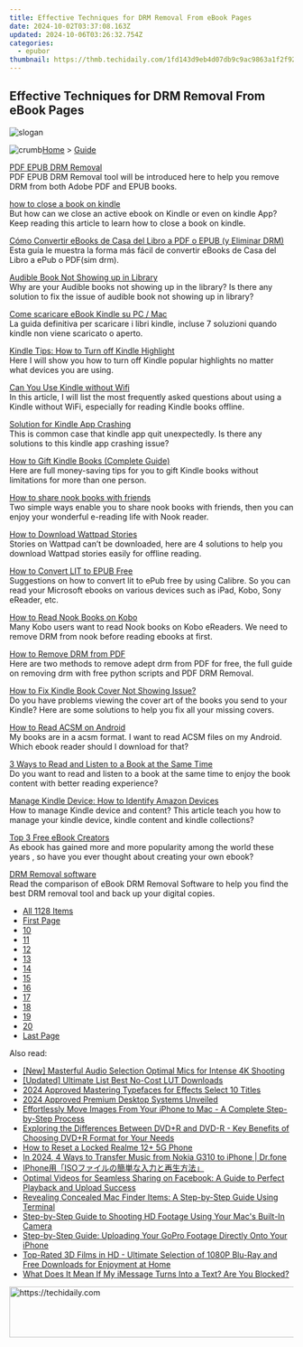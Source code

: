 ```yaml
---
title: Effective Techniques for DRM Removal From eBook Pages
date: 2024-10-02T03:37:08.163Z
updated: 2024-10-06T03:26:32.754Z
categories:
  - epubor
thumbnail: https://thmb.techidaily.com/1fd143d9eb4d07db9c9ac9863a1f2f928a907a725320b5c8de27b0428ee29e3e.jpg
---
```


## Effective Techniques for DRM Removal From eBook Pages

![slogan](http://www.epubor.com/images/guide-banner-word.png)

![crumb](http://www.epubor.com/images/ol_home.png)[Home](https://tools.techidaily.com/epubor/products/) \> [Guide](https://tools.techidaily.com/epubor/products/)

[PDF EPUB DRM Removal](https://tools.techidaily.com/epubor/products/)  
 PDF EPUB DRM Removal tool will be introduced here to help you remove DRM from both Adobe PDF and EPUB books. 

[how to close a book on kindle](https://tools.techidaily.com/epubor/products/)  
 But how can we close an active ebook on Kindle or even on kindle App? Keep reading this article to learn how to close a book on kindle.

[Cómo Convertir eBooks de Casa del Libro a PDF o EPUB (y Eliminar DRM)](http://www.epubor.com/cmo-convertir-ebooks-de-casa-del-libro-a-pdf.html)  
 Esta guía le muestra la forma más fácil de convertir eBooks de Casa del Libro a ePub o PDF(sim drm).

[Audible Book Not Showing up in Library](https://tools.techidaily.com/epubor/products/)  
 Why are your Audible books not showing up in the library? Is there any solution to fix the issue of audible book not showing up in library?

[Come scaricare eBook Kindle su PC / Mac](https://tools.techidaily.com/epubor/products/)  
 La guida definitiva per scaricare i libri kindle, incluse 7 soluzioni quando kindle non viene scaricato o aperto.

[Kindle Tips: How to Turn off Kindle Highlight](https://tools.techidaily.com/epubor/products/)  
 Here I will show you how to turn off Kindle popular highlights no matter what devices you are using. 

[Can You Use Kindle without Wifi](https://tools.techidaily.com/epubor/products/)  
 In this article, I will list the most frequently asked questions about using a Kindle without WiFi, especially for reading Kindle books offline. 

[Solution for Kindle App Crashing](https://tools.techidaily.com/epubor/products/)  
 This is common case that kindle app quit unexpectedly. Is there any solutions to this kindle app crashing issue? 

[How to Gift Kindle Books (Complete Guide)](http://www.epubor.com/how-to-gift-kindle-books.html)  
 Here are full money-saving tips for you to gift Kindle books without limitations for more than one person.

[How to share nook books with friends](https://tools.techidaily.com/epubor/products/)  
 Two simple ways enable you to share nook books with friends, then you can enjoy your wonderful e-reading life with Nook reader. 

[How to Download Wattpad Stories](https://tools.techidaily.com/epubor/products/)  
 Stories on Wattpad can’t be downloaded, here are 4 solutions to help you download Wattpad stories easily for offline reading. 

[How to Convert LIT to EPUB Free](https://tools.techidaily.com/epubor/products/)  
 Suggestions on how to convert lit to ePub free by using Calibre. So you can read your Microsoft ebooks on various devices such as iPad, Kobo, Sony eReader, etc.

[How to Read Nook Books on Kobo](https://tools.techidaily.com/epubor/products/)  
 Many Kobo users want to read Nook books on Kobo eReaders. We need to remove DRM from nook before reading ebooks at first.

[How to Remove DRM from PDF](https://tools.techidaily.com/epubor/products/)  
 Here are two methods to remove adept drm from PDF for free, the full guide on removing drm with free python scripts and PDF DRM Removal.

[How to Fix Kindle Book Cover Not Showing Issue?](https://tools.techidaily.com/epubor/products/)  
 Do you have problems viewing the cover art of the books you send to your Kindle? Here are some solutions to help you fix all your missing covers.

[How to Read ACSM on Android](https://tools.techidaily.com/epubor/products/)  
 My books are in a acsm format. I want to read ACSM files on my Android. Which ebook reader should I download for that?

[3 Ways to Read and Listen to a Book at the Same Time](https://tools.techidaily.com/epubor/products/)  
 Do you want to read and listen to a book at the same time to enjoy the book content with better reading experience?

[Manage Kindle Device: How to Identify Amazon Devices](https://tools.techidaily.com/epubor/products/)  
 How to manage Kindle device and content? This article teach you how to manage your kindle device, kindle content and kindle collections?

[Top 3 Free eBook Creators](https://tools.techidaily.com/epubor/products/)  
 As ebook has gained more and more popularity among the world these years , so have you ever thought about creating your own ebook? 

[DRM Removal software](https://tools.techidaily.com/epubor/products/)  
 Read the comparison of eBook DRM Removal Software to help you find the best DRM removal tool and back up your digital copies.

* [All 1128 Items](https://tools.techidaily.com/epubor/products/)
* [First Page](https://tools.techidaily.com/epubor/products/)
* [10](https://tools.techidaily.com/epubor/products/)
* [11](https://tools.techidaily.com/epubor/products/)
* [12](https://tools.techidaily.com/epubor/products/)
* [13](https://tools.techidaily.com/epubor/products/)
* [14](https://tools.techidaily.com/epubor/products/)
* [15](https://tools.techidaily.com/epubor/products/)
* [16](https://tools.techidaily.com/epubor/products/)
* [17](https://tools.techidaily.com/epubor/products/)
* [18](https://tools.techidaily.com/epubor/products/)
* [19](https://tools.techidaily.com/epubor/products/)
* [20](https://tools.techidaily.com/epubor/products/)
* [Last Page](https://tools.techidaily.com/epubor/products/)

<ins class="adsbygoogle"
     style="display:block"
     data-ad-format="autorelaxed"
     data-ad-client="ca-pub-7571918770474297"
     data-ad-slot="1223367746"></ins>

<ins class="adsbygoogle"
     style="display:block"
     data-ad-client="ca-pub-7571918770474297"
     data-ad-slot="8358498916"
     data-ad-format="auto"
     data-full-width-responsive="true"></ins>

<span class="atpl-alsoreadstyle">Also read:</span>
<div><ul>
<li><a href="https://some-skills.techidaily.com/new-masterful-audio-selection-optimal-mics-for-intense-4k-shooting/"><u>[New] Masterful Audio Selection Optimal Mics for Intense 4K Shooting</u></a></li>
<li><a href="https://fox-links.techidaily.com/updated-ultimate-list-best-no-cost-lut-downloads/"><u>[Updated] Ultimate List Best No-Cost LUT Downloads</u></a></li>
<li><a href="https://some-skills.techidaily.com/2024-approved-mastering-typefaces-for-effects-select-10-titles/"><u>2024 Approved Mastering Typefaces for Effects Select 10 Titles</u></a></li>
<li><a href="https://extra-support.techidaily.com/2024-approved-premium-desktop-systems-unveiled/"><u>2024 Approved Premium Desktop Systems Unveiled</u></a></li>
<li><a href="https://discover-awesome.techidaily.com/effortlessly-move-images-from-your-iphone-to-mac-a-complete-step-by-step-process/"><u>Effortlessly Move Images From Your iPhone to Mac - A Complete Step-by-Step Process</u></a></li>
<li><a href="https://discover-awesome.techidaily.com/exploring-the-differences-between-dvdplusr-and-dvd-r-key-benefits-of-choosing-dvdplusr-format-for-your-needs/"><u>Exploring the Differences Between DVD+R and DVD-R - Key Benefits of Choosing DVD+R Format for Your Needs</u></a></li>
<li><a href="https://easy-unlock-android.techidaily.com/how-to-reset-a-locked-realme-12plus-5g-phone-by-drfone-android/"><u>How to Reset a Locked Realme 12+ 5G Phone</u></a></li>
<li><a href="https://android-transfer.techidaily.com/in-2024-4-ways-to-transfer-music-from-nokia-g310-to-iphone-drfone-by-drfone-transfer-from-android-transfer-from-android/"><u>In 2024, 4 Ways to Transfer Music from Nokia G310 to iPhone | Dr.fone</u></a></li>
<li><a href="https://discover-awesome.techidaily.com/1724766787089-iphoneiso/"><u>IPhone用「ISOファイルの簡単な入力と再生方法」</u></a></li>
<li><a href="https://discover-awesome.techidaily.com/optimal-videos-for-seamless-sharing-on-facebook-a-guide-to-perfect-playback-and-upload-success/"><u>Optimal Videos for Seamless Sharing on Facebook: A Guide to Perfect Playback and Upload Success</u></a></li>
<li><a href="https://techno-recovery.techidaily.com/revealing-concealed-mac-finder-items-a-step-by-step-guide-using-terminal/"><u>Revealing Concealed Mac Finder Items: A Step-by-Step Guide Using Terminal</u></a></li>
<li><a href="https://discover-awesome.techidaily.com/step-by-step-guide-to-shooting-hd-footage-using-your-macs-built-in-camera/"><u>Step-by-Step Guide to Shooting HD Footage Using Your Mac's Built-In Camera</u></a></li>
<li><a href="https://discover-awesome.techidaily.com/step-by-step-guide-uploading-your-gopro-footage-directly-onto-your-iphone/"><u>Step-by-Step Guide: Uploading Your GoPro Footage Directly Onto Your iPhone</u></a></li>
<li><a href="https://discover-awesome.techidaily.com/top-rated-3d-films-in-hd-ultimate-selection-of-1080p-blu-ray-and-free-downloads-for-enjoyment-at-home/"><u>Top-Rated 3D Films in HD - Ultimate Selection of 1080P Blu-Ray and Free Downloads for Enjoyment at Home</u></a></li>
<li><a href="https://fox-that.techidaily.com/what-does-it-mean-if-my-imessage-turns-into-a-text-are-you-blocked/"><u>What Does It Mean If My iMessage Turns Into a Text? Are You Blocked?</u></a></li>
</ul></div>

<!-- affiliate ads begin -->
<a href="https://unicoeye.pxf.io/c/5597632/2134223/18498" target="_top" id="2134223">
  <img src="//a.impactradius-go.com/display-ad/18498-2134223" border="0" alt="https://techidaily.com" width="728" height="90"/>
</a>
<img height="0" width="0" src="https://unicoeye.pxf.io/i/5597632/2134223/18498" style="position:absolute;visibility:hidden;" border="0" />
<!-- affiliate ads end -->

